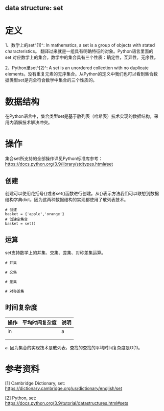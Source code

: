 data structure: set
---------------------------

# 定义

1、数学上的set^[1]^: In mathematics, a set is a group of objects with stated characteristics。 翻译过来就是一组具有明确特征的对象。Python语言里面的 set 对应数学上的集合，数学中的集合具有三个性质：确定性，互异性，无序性。

2、Python里set^[2]^: A set is an unordered collection with no duplicate elements。没有重复元素的无序集合。从Python的定义中我们也可以看到集合数据类型set是完全符合数学中集合的三个性质的。

# 数据结构

在Python语言中，集合类型set是基于散列表（哈希表）技术实现的数据结构，采用内消解技术解决冲突。

# 操作

集合set所支持的全部操作详见Python标准库参考：https://docs.python.org/3.9/library/stdtypes.html#set

## 创建

创建可以使用花括号{}或者set()函数进行创建。从{}表示方法我们可以联想到数据结构字典dict，因为这两种数据结构的实现都使用了散列表技术。

```
# 创建
basket = {'apple','orange'}
# 创建空集合
basket = set()
```

## 运算

set支持数学上的并集、交集、差集、对称差集运算。

```
# 并集

# 交集

# 差集

# 对称差集
```



## 时间复杂度

| 操作 | 平均时间复杂度 | 说明 |
| ---- | -------------- | ---- |
| in   |                | a    |
|      |                |      |
|      |                |      |

a. 因为集合的实现技术是散列表，查找的查找的平均时间复杂度是O(1)。

# 参考资料

[1] Cambridge Dictionary, set: https://dictionary.cambridge.org/us/dictionary/english/set

[2] Python, set: https://docs.python.org/3.9/tutorial/datastructures.html#sets

